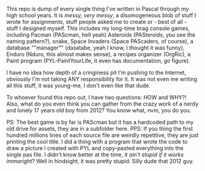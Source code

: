 This repo is dump of every single thing I've written in Pascal through my high school years. It is _messy, very messy_, a disomogeneous blob of stuff I wrote for assignments, stuff people asked me to create or - best of all - stuff I designed myself. This includes my long-time brag console games, including Pacman (PAScman, hell yeah) Asteroids (PASteroids, you see the naming pattern?), snake, Space Invaders (Space PAScaders, of course), a database ""manager"" (dasatabe, yeah I know, I thought it was funny), Enduro (Nduro, this almost makes sense), a recipes organizer (OrgRic), a Paint program (PYL-PaintYourLife, it even has documentation, go figure).

I have no idea how depth of a cringiness pit I'm pushing to the Internet, obviously I'm not taking ANY responsibility for it. It was not even me writing all this stuff, it was young-me, I don't even like that dude.

To whoever found this repo out, I have two questions: HOW and WHY?! Also, what do you even think you can gather from the crazy work of a nerdy and lonely 17 years old boy from 2012? You know what, nvm, you do you. 

PS:
The best game is by far is PAScman but it has a hardcoded path to my old drive for assets, they are in a subfolder here.
PPS:
If you thing the first hundred millions lines of each source file are weirdly repetitive, they are just printing the cool title. I did a thing with a program that wrote the code to draw a picture I created with PYL and copy-pasted everything into the single pas file. I didn't know better at the time, _it ain't stupid if it works immaright_? Well in hindsight, it was pretty stupid. Silly dude that 2012 guy. 